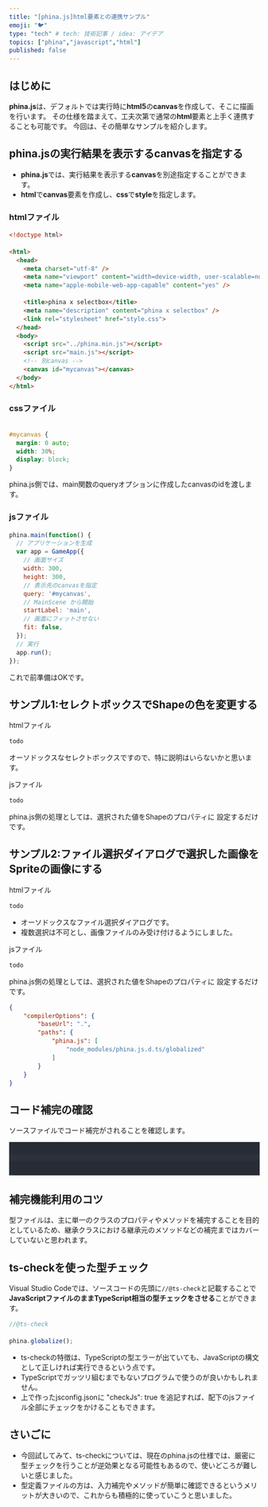 ```yaml
---
title: "[phina.js]html要素との連携サンプル"
emoji: "🐦"
type: "tech" # tech: 技術記事 / idea: アイデア
topics: ["phina","javascript","html"]
published: false
---
```


## はじめに

**phina.js**は、デフォルトでは実行時に**html5**の**canvas**を作成して、そこに描画を行います。
その仕様を踏まえて、工夫次第で通常の**html**要素と上手く連携することも可能です。
今回は、その簡単なサンプルを紹介します。

## phina.jsの実行結果を表示するcanvasを指定する

* **phina.js**では、実行結果を表示する**canvas**を別途指定することができます。
* **html**で**canvas**要素を作成し、**css**で**style**を指定します。

### htmlファイル

```html
<!doctype html>
 
<html>
  <head>
    <meta charset="utf-8" />
    <meta name="viewport" content="width=device-width, user-scalable=no" />
    <meta name="apple-mobile-web-app-capable" content="yes" />
    
    <title>phina x selectbox</title>
    <meta name="description" content="phina x selectbox" />
    <link rel="stylesheet" href="style.css">
  </head>
  <body>
    <script src="../phina.min.js"></script>
    <script src="main.js"></script>
    <!-- 別canvas -->
    <canvas id="mycanvas"></canvas>
  </body>
</html>
```

### cssファイル

```css

#mycanvas {
  margin: 0 auto;
  width: 30%;
  display: block;
}
```

phina.js側では、main関数のqueryオプションに作成したcanvasのidを渡します。

### jsファイル

```js
phina.main(function() {
  // アプリケーションを生成
  var app = GameApp({
    // 画面サイズ
    width: 300,
    height: 300,
    // 表示先のcanvasを指定
    query: '#mycanvas',
    // MainScene から開始
    startLabel: 'main',
    // 画面にフィットさせない
    fit: false,
  });
  // 実行
  app.run();
});
```

これで前準備はOKです。

## サンプル1:セレクトボックスでShapeの色を変更する

htmlファイル
```html
todo
```

オーソドックスなセレクトボックスですので、特に説明はいらないかと思います。

jsファイル
```js
todo
```

phina.js側の処理としては、選択された値をShapeのプロパティに
設定するだけです。

## サンプル2:ファイル選択ダイアログで選択した画像をSpriteの画像にする

htmlファイル
```html
todo
```

* オーソドックスなファイル選択ダイアログです。
* 複数選択は不可とし、画像ファイルのみ受け付けるようにしました。

jsファイル
```js
todo
```

phina.js側の処理としては、選択された値をShapeのプロパティに
設定するだけです。

```json
{
    "compilerOptions": {
        "baseUrl": ".",
        "paths": {
            "phina.js": [
                "node_modules/phina.js.d.ts/globalized"
            ]
        }
    }
}
```

## コード補完の確認

ソースファイルでコード補完がされることを確認します。

![code-hint.gif](/images/code-hint.gif)

## 補完機能利用のコツ

型ファイルは、主に単一のクラスのプロパティやメソッドを補完することを目的としているため、継承クラスにおける継承元のメソッドなどの補完まではカバーしていないと思われます。

## ts-checkを使った型チェック

Visual Studio Codeでは、ソースコードの先頭に```//@ts-check```と記載することで**JavaScriptファイルのままTypeScript相当の型チェックをさせる**ことができます。

```js
//@ts-check

phina.globalize();
```

* ts-checkの特徴は、TypeScriptの型エラーが出ていても、JavaScriptの構文として正しければ実行できるという点です。
* TypeScriptでガッツリ組むまでもないプログラムで使うのが良いかもしれません。
* 上で作ったjsconfig.jsonに "checkJs": true を追記すれば、配下のjsファイル全部にチェックをかけることもできます。

## さいごに

* 今回試してみて、ts-checkについては、現在のphina.jsの仕様では、厳密に型チェックを行うことが逆効果となる可能性もあるので、使いどころが難しいと感じました。
* 型定義ファイルの方は、入力補完やメソッドが簡単に確認できるというメリットが大きいので、これからも積極的に使っていこうと思いました。
